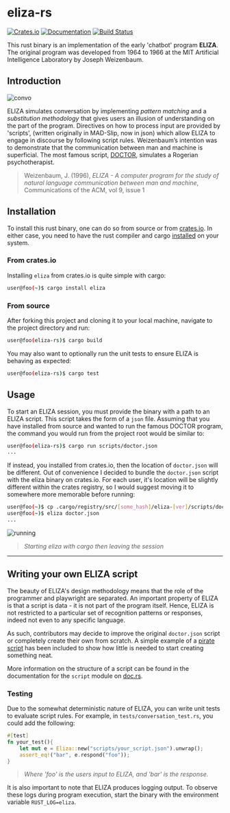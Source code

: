 # eliza-rs
[![Crates.io](https://img.shields.io/crates/v/eliza.svg)](https://crates.io/crates/eliza)
[![Documentation](https://docs.rs/eliza/badge.svg)](https://docs.rs/eliza)
[![Build Status](https://travis-ci.org/arosspope/eliza-rs.svg?branch=master)](https://travis-ci.org/arosspope/eliza-rs)

This rust binary is an implementation of the early 'chatbot' program **ELIZA**. The original program was developed from 1964 to 1966 at the MIT Artificial Intelligence Laboratory by Joseph Weizenbaum.

## Introduction

![convo](http://i.imgur.com/Z69mFI8.gif)

ELIZA simulates conversation by implementing _pattern matching_ and a _substitution methodology_ that gives users an illusion of understanding on the part of the program. Directives on how to process input are provided by 'scripts', (written originally in MAD-Slip, now in json) which allow ELIZA to engage in discourse by following script rules. Weizenbaum’s intention was to demonstrate that the communication between man and machine is superficial. The most famous script, [DOCTOR](scripts/doctor.json), simulates a Rogerian psychotherapist.

> Weizenbaum, J. (1996), _ELIZA - A computer program for the study of natural language communication between man and machine_, Communications of the ACM, vol 9, issue 1

## Installation

To install this rust binary, one can do so from source or from [crates.io](https://crates.io/crates/eliza). In either case, you need to have the rust compiler and cargo [installed](https://rustup.rs/) on your system.

### From crates.io

Installing `eliza` from crates.io is quite simple with cargo:
```bash
user@foo(~)$ cargo install eliza
```

### From source

After forking this project and cloning it to your local machine, navigate to the project directory and run:

```bash
user@foo(eliza-rs)$ cargo build
```

You may also want to optionally run the unit tests to ensure ELIZA is behaving as expected:

```bash
user@foo(eliza-rs)$ cargo test
```

## Usage

To start an ELIZA session, you must provide the binary with a path to an ELIZA script. This script takes the form of a `json` file. Assuming that you have installed from source and wanted to run the famous DOCTOR program, the command you would run from the project root would be similar to:

```bash
user@foo(eliza-rs)$ cargo run scripts/doctor.json
...
```

If instead, you installed from crates.io, then the location of `doctor.json` will be different. Out of convenience I decided to bundle the `doctor.json` script with the eliza binary on crates.io. For each user, it's location will be slightly different within the crates registry, so I would suggest moving it to somewhere more memorable before running:

```bash
user@foo(~)$ cp .cargo/registry/src/[some_hash]/eliza-[ver]/scripts/doctor.json .
user@foo(~)$ eliza doctor.json
...
```

![running](https://i.imgur.com/RUneq7b.gif)
> _Starting eliza with cargo then leaving the session_

_________

## Writing your own ELIZA script

The beauty of ELIZA's design methodology means that the role of the programmer and playwright are separated. An important property of ELIZA is that a script is data - it is not part of the program itself. Hence, ELIZA is not restricted to a particular set of recognition patterns or responses, indeed not even to any specific language.

As such, contributors may decide to improve the original `doctor.json` script or completely create their own from scratch. A simple example of a [pirate script](scripts/pirate.json) has been included to show how little is needed to start creating something neat.

More information on the structure of a script can be found in the documentation for the `script` module on [doc.rs](https://docs.rs/eliza).

### Testing

Due to the somewhat deterministic nature of ELIZA, you can write unit tests to evaluate script rules. For example, in `tests/conversation_test.rs`, you could add the following:

```rust
#[test]
fn your_test(){
    let mut e = Eliza::new("scripts/your_script.json").unwrap();
    assert_eq!("bar", e.respond("foo"));
}
```
> _Where 'foo' is the users input to ELIZA, and 'bar' is the response._

It is also important to note that ELIZA produces logging output. To observe these logs during program execution, start the binary with the environment variable `RUST_LOG=eliza`.
